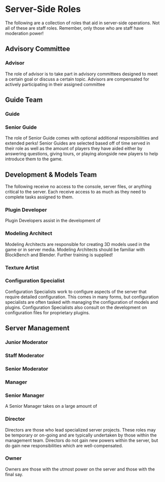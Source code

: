 # Server-Side Roles

The following are a collection of roles that aid in server-side operations. Not all of these are staff roles. Remember, only those who are staff have moderation power!

## Advisory Committee
### Advisor
The role of advisor is to take part in advisory committees designed to meet a certain goal or discuss a certain topic. Advisors are compensated for actively participating in their assigned committee

## Guide Team
### Guide

### Senior Guide
The role of Senior Guide comes with optional additional responsibilities and extended perks! Senior Guides are selected based off of time served in their role as well as the amount of players they have aided either by answering questions, giving tours, or playing alongside new players to help introduce them to the game.
## Development & Models Team
The following receive no access to the console, server files, or anything critical to the server. Each receive access to as much as they need to complete tasks assigned to them. 
### Plugin Developer
Plugin Developers assist in the development of 
### Modeling Architect
Modeling Architects are responsible for creating 3D models used in the game or in server media. Modeling Architects should be familiar with BlockBench and Blender. Further training is supplied!
### Texture Artist
### Configuration Specialist
Configuration Specialists work to configure aspects of the server that require detailed configuration. This comes in many forms, but configuration specialists are often tasked with managing the configuration of models and plugins. Configuration Specialists also consult on the development on configuration files for proprietary plugins.

## Server Management
### Junior Moderator
### Staff Moderator
### Senior Moderator
### Manager
### Senior Manager
A Senior Manager takes on a large amount of
### Director
Directors are those who lead specialized server projects. These roles may be temporary or on-going and are typically undertaken by those within the management team. Directors do not gain new powers within the server, but do gain new responsibilities which are well-compensated. 

### Owner
Owners are those with the utmost power on the server and those with the final say.